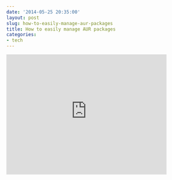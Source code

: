 ```yaml
---
date: '2014-05-25 20:35:00'
layout: post
slug: how-to-easily-manage-aur-packages
title: How to easily manage AUR packages
categories:
- tech
---
```


<iframe width="420" height="315" src="http://www.youtube.com/embed/JKPBfyJUeMg" frameborder="0" allowfullscreen></iframe>
